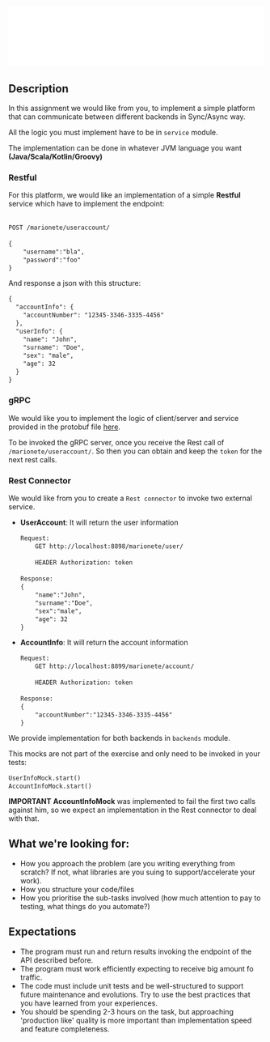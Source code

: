 
![My image](img/marionete_logo-1.svg)


## Description

In this assignment we would like from you, to implement a simple platform that can communicate between different backends in Sync/Async way.

All the logic you must implement have to be in ```service``` module.

The implementation can be done in whatever JVM language you want **(Java/Scala/Kotlin/Groovy)**

### Restful 

For this platform, we would like an implementation of a simple **Restful** service which have to implement the endpoint:

```

POST /marionete/useraccount/

{
    "username":"bla",
    "password":"foo"
}

```
And response a json with this structure:
```
{
  "accountInfo": {
    "accountNumber": "12345-3346-3335-4456"
  },
  "userInfo": {
    "name": "John",
    "surname": "Doe",
    "sex": "male",
    "age": 32
  }
}

```

### gRPC

We would like you to implement the logic of client/server and service provided in the protobuf file [here](service/src/main/proto/login_service.proto).

To be invoked the gRPC server, once you receive the Rest call of ```/marionete/useraccount/```. 
So then you can obtain and keep the ```token``` for the next rest calls.

### Rest Connector

We would like from you to create a ```Rest connector``` to invoke two external service.

* **UserAccount**: It will return the user information
    ```
    Request:
        GET http://localhost:8898/marionete/user/
        
        HEADER Authorization: token
    
    Response:
    {
        "name":"John",
        "surname":"Doe",
        "sex":"male",
        "age": 32
    }
    ```

* **AccountInfo**: It will return the account information
    ```
    Request:
        GET http://localhost:8899/marionete/account/
        
        HEADER Authorization: token
    
    Response:
    {
        "accountNumber":"12345-3346-3335-4456"
    }
    ```

We provide implementation for both backends in ```backends``` module.

This mocks are not part of the exercise and only need to be invoked in your tests:

```
UserInfoMock.start()
AccountInfoMock.start()
```

**IMPORTANT** **AccountInfoMock** was implemented to fail the first two calls against him, so we expect an implementation in the Rest connector
 to deal with that.


## What we're looking for:
* How you approach the problem (are you writing everything from scratch? If not, what libraries are you suing to support/accelerate your work).
* How you structure your code/files 
* How you prioritise the sub-tasks involved (how much attention to pay to testing, what things do you automate?)

## Expectations 
* The program must run and return results invoking the endpoint of the API described before.
* The program must work efficiently expecting to receive big amount fo traffic.
* The code must include unit tests and be well-structured to support future maintenance and evolutions. 
  Try to use the best practices that you have learned from your experiences.
* You should be spending 2-3 hours on the task, but approaching 'production like' quality is more
  important than implementation speed and feature completeness.

